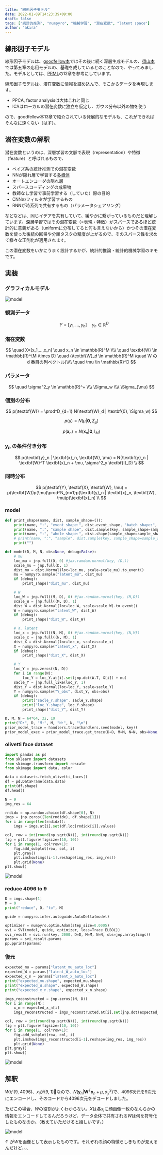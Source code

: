 ```yaml
---
title: "線形因子モデル"
date: 2022-01-09T14:23:39+09:00
draft: false
tags: ["統計的推測", "numpyro", "機械学習", "潜在変数", "latent space"]
author: "akira"
---
```


## 線形因子モデル

線形因子モデルは、[goodfellow本](https://www.deeplearningbook.org/)ではその後に続く深層生成モデルの、[須山本](https://www.amazon.co.jp/%E6%A9%9F%E6%A2%B0%E5%AD%A6%E7%BF%92%E3%82%B9%E3%82%BF%E3%83%BC%E3%83%88%E3%82%A2%E3%83%83%E3%83%97%E3%82%B7%E3%83%AA%E3%83%BC%E3%82%BA-%E3%83%99%E3%82%A4%E3%82%BA%E6%8E%A8%E8%AB%96%E3%81%AB%E3%82%88%E3%82%8B%E6%A9%9F%E6%A2%B0%E5%AD%A6%E7%BF%92%E5%85%A5%E9%96%80-KS%E6%83%85%E5%A0%B1%E7%A7%91%E5%AD%A6%E5%B0%82%E9%96%80%E6%9B%B8-%E9%A0%88%E5%B1%B1-%E6%95%A6%E5%BF%97/dp/4061538322/ref=sr_1_1?keywords=%E3%83%99%E3%82%A4%E3%82%BA%E6%8E%A8%E8%AB%96%E3%81%AB%E3%82%88%E3%82%8B%E6%A9%9F%E6%A2%B0%E5%AD%A6%E7%BF%92%E5%85%A5%E9%96%80&qid=1641542845&sprefix=%E3%83%99%E3%82%A4%E3%82%BA%E6%8E%A8%E8%AB%96%2Caps%2C185&sr=8-1)では第五章の応用モデルの、基礎を成しているとのことなので、やってみました。モデルとしては、[PRML](https://www.amazon.co.jp/%E3%83%91%E3%82%BF%E3%83%BC%E3%83%B3%E8%AA%8D%E8%AD%98%E3%81%A8%E6%A9%9F%E6%A2%B0%E5%AD%A6%E7%BF%92-%E4%B8%8B-%E3%83%99%E3%82%A4%E3%82%BA%E7%90%86%E8%AB%96%E3%81%AB%E3%82%88%E3%82%8B%E7%B5%B1%E8%A8%88%E7%9A%84%E4%BA%88%E6%B8%AC-C-M-%E3%83%93%E3%82%B7%E3%83%A7%E3%83%83%E3%83%97/dp/4621061240/ref=pd_lpo_1?pd_rd_i=4621061240&psc=1)の12章を参考にしています。

線形因子モデルは、潜在変数に情報を詰め込んで、そこからデータを再現します。

- PPCA, factor analysisは大体これと同じ
- ICAはローカルの潜在変数に独立を仮定し、ガウス分布以外の物を使う

ので、goodfellow本13章で紹介されている発展的なモデルも、これができればそんなに遠くない（はず）。

## 潜在変数の解釈

潜在変数というのは、深層学習の文脈で表現（representation）や特徴（feature）と呼ばれるもので、
- ベイズ系の統計推測での潜在変数
- NNが隠れ層で学習する[多様体](http://colah.github.io/posts/2014-03-NN-Manifolds-Topology/)
- オートエンコーダの隠れ層
- スパースコーディングの成果物
- 教師なし学習で事前学習する（していた）際の目的
- CNNのフィルタが学習するもの
- RNNが時系列で共有するもの（パラメータシェアリング）

などなどは、同じイデアを共有していて、緩やかに繋がっているものだと理解しています。深層学習ではその潜在変数（=表現・特徴）がスパースであるほど統計的に意義がある（uniformに分布してると何も言えないから）かつその潜在変数を使った後続の回帰や分類タスクの精度が上がるので、そのスパース性を求めて様々な正則化が適用されます。

この潜在変数をいかにうまく設計するかが、統計的推論・統計的機械学習のキモです。

## 実装

### グラフィカルモデル
![model](/posts/linear_dim_reduction/model.jpg)

### 観測データ

$$
    \quad Y=[y_1,...,y_n] \quad y_n \in \mathbb{R}^D
$$

### 潜在変数

$$
    \quad X=[x_1,...,x_n] \quad x_n \in \mathbb{R}^M \\\\
    \quad \textbf{W} \in \mathbb{R}^{M \times D} \quad (\textbf{W}_d \in \mathbb{R}^M \quad W の d 番⽬の列ベクトル)\\\\
    \quad \mu \in \mathbb{R}^D
$$

### パラメータ

$$
    \quad \sigma^2_y \in \mathbb{R}^+ \\\\
    \Sigma_w \\\\
    \Sigma_{\mu}
$$

### 個別の分布

$$
    p(\textbf{W}) = \prod^D_{d=1} N(\textbf{W}_d | \textbf{0}, \Sigma_w) 
$$

$$
    p(\mu) = N(\mu | \textbf{0}, \Sigma_{\mu}) 
$$

$$
    p(\textbf{x}_n) = N(\textbf{x}_n | \textbf{0}, \textbf{I}_M)
$$

### $\textbf{y}_n$ の条件付き分布

$$
    p(\textbf{y}_n | \textbf{x}_n, \textbf{W}, \mu) = N(\textbf{y}_n | \textbf{W}^T \textbf{x}_n + \mu, \sigma^2_y \textbf{I}_D) \\
$$

### 同時分布
$$
    p(\textbf{Y}, \textbf{X}, \textbf{W}, \mu) = p(\textbf{W})p(\mu)\prod^N_{n=1}p(\textbf{y}_n | \textbf{x}_n, \textbf{W}, \mu)p(\textbf{x}_n) \\
$$

### model

```python
def print_shape(name, dist, sample_shape=()):
    print(name, ":", "event shape:", dist.event_shape, "batch shape:", dist.batch_shape)
    print(name, ":", "sample shape", dist.sample(key, sample_shape=sample_shape).shape)
    print(name, ":", "whole shape:", dist.shape(sample_shape=sample_shape))
    # print(name, ":", "sample", dist.sample(key, sample_shape=sample_shape))
    print("")

def model(D, M, N, obs=None, debug=False):
    # mu
    loc_mu = jnp.full(D, 0) #jax.random.normal(key, (D,))
    scale_mu = jnp.full(D, 1)
    dist_mu = dist.Normal(loc=loc_mu, scale=scale_mu).to_event()
    mu = numpyro.sample("latent_mu", dist_mu)
    if (debug):
        print_shape("dist_mu", dist_mu)

    # W
    loc_W = jnp.full((M, D), 0) #jax.random.normal(key, (M,D))
    scale_W = jnp.full((M, D), 1)
    dist_W = dist.Normal(loc=loc_W, scale=scale_W).to_event()
    W = numpyro.sample("latent_W", dist_W)
    if (debug):
        print_shape("dist_W", dist_W)

    # X, latent
    loc_x = jnp.full((N, M), 0) #jax.random.normal(key, (N,M))       
    scale_x = jnp.full((N, M), 1)        
    dist_X = dist.Normal(loc=loc_x, scale=scale_x)
    X = numpyro.sample("latent_x", dist_X)
    if (debug):
        print_shape("dist_X", dist_X)

    # Y
    loc_Y = jnp.zeros((N, D))
    for i in range(N):
        loc_Y = loc_Y.at[i].set(jnp.dot(W.T, X[i]) + mu)
    sacle_Y = jnp.full_like(loc_Y, 1)
    dist_Y = dist.Normal(loc=loc_Y, scale=sacle_Y)
    Y = numpyro.sample("Y_obs", dist_Y, obs=obs)
    if (debug):
        print("sacle_Y.shape", sacle_Y.shape)
        print("loc_Y.shape", loc_Y.shape)
        print_shape("dist_Y", dist_Y)

D, M, N = 64*64, 32, 10
print("D:", D, "M:", M, "N:", N, "\n")
prior_model_trace = handlers.trace(handlers.seed(model, key))
prior_model_exec = prior_model_trace.get_trace(D=D, M=M, N=N, obs=None, debug=True)
```

### olivetti face dataset

```python
import pandas as pd
from sklearn import datasets
from skimage.transform import rescale
from skimage import data, color

data = datasets.fetch_olivetti_faces()
df = pd.DataFrame(data.data)
print(df.shape)
df.head()

N = 9
img_res = 64

rndidx = np.random.choice(df.shape[0], N)
imgs = jnp.zeros((len(rndidx), df.shape[1]))
for i in range(len(rndidx)):
    imgs = imgs.at[i].set(df.loc[rndidx[i]].values)

col, row = int(round(np.sqrt(N))), int(round(np.sqrt(N)))
fig = plt.figure(figsize=(10, 10))
for i in range(1, col*row+1):
    fig.add_subplot(row, col, i)
    plt.gray() 
    plt.imshow(imgs[i-1].reshape(img_res, img_res))
    plt.grid(None)
plt.show()
```
![model](/posts/linear_dim_reduction/output0.png)

### reduce 4096 to 9

```python
D = imgs.shape[1]
M = 9
print("reduce", D, "to", M)
```

```python
guide = numpyro.infer.autoguide.AutoDelta(model)

optimizer = numpyro.optim.Adam(step_size=0.0005)
svi = SVI(model, guide, optimizer, loss=Trace_ELBO())
svi_result = svi.run(key, 2000, D=D, M=M, N=N, obs=jnp.array(imgs))
params = svi_result.params
pp.pprint(params)
```

### 復元

```python
expected_mu = params["latent_mu_auto_loc"]
expected_W = params["latent_W_auto_loc"]
expected_x_n = params["latent_x_auto_loc"]
print("expected_mu.shape", expected_mu.shape)
print("expected_W.shape", expected_W.shape)
print("expected_x_n.shape", expected_x_n.shape)

imgs_reconstructed = jnp.zeros((N, D))
for i in range(N):
    x_n = expected_x_n[i]
    imgs_reconstructed = imgs_reconstructed.at[i].set(jnp.dot(expected_W.T, x_n) + expected_mu)

col, row = int(round(np.sqrt(N))), int(round(np.sqrt(N)))
fig = plt.figure(figsize=(10, 10))
for i in range(1, col*row+1):
    fig.add_subplot(row, col, i)
    plt.imshow(imgs_reconstructed[i-1].reshape(img_res, img_res))
    plt.grid(None)
plt.gray()    
plt.show()
```

![model](/posts/linear_dim_reduction/output1.png)

## 解釈

$W$が(9, 4096)、$x_i$が(9, 1)なので、$N(\textbf{y}_n | \textbf{W}^T \textbf{x}_n + \mu, \sigma^2_y)$で、4096次元を9次元にエンコードし、そのコードから4096次元をデコードしました。

ただこの場合、$W$の役割がよくわからない。$X$は各$x_i$に顔画像一枚のなんらかの情報をエンコードしてるんだろうけど、データ全体で共有される$W$は何を符号化したものなのか。（教えていただけると嬉しいです。）

![model](/posts/linear_dim_reduction/output_w.png)

↑ が$W$を画像として表示したものです。それぞれの顔の特徴らしきものが見えるんだけど、、、
